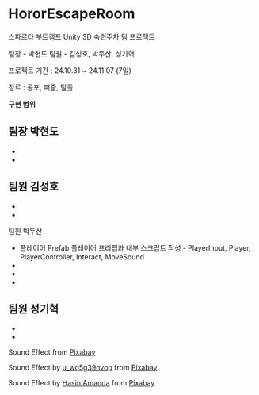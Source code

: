 # HororEscapeRoom

스파르타 부트캠프 Unity 3D 숙련주차 팀 프로젝트

팀장 - 박현도
팀원 - 김성호, 박두산, 성기혁

프로젝트 기간 : 24.10.31 ~ 24.11.07 (7일)

장르 : 공포, 퍼즐, 탈출

**구현 범위**

팀장 박현도
-
-
-

팀원 김성호
-
-
-

팀원 박두산
- 플레이어 Prefab
  플레이어 프리팹과 내부 스크립트 작성 - PlayerInput, Player, PlayerController, Interact, MoveSound
-
-
-

팀원 성기혁
-
-
-



























 
Sound Effect from <a href="https://pixabay.com/?utm_source=link-attribution&utm_medium=referral&utm_campaign=music&utm_content=47561">Pixabay</a>

Sound Effect by <a href="https://pixabay.com/users/u_wq5g39nvop-29650515/?utm_source=link-attribution&utm_medium=referral&utm_campaign=music&utm_content=252488">u_wq5g39nvop</a> from <a href="https://pixabay.com/sound-effects//?utm_source=link-attribution&utm_medium=referral&utm_campaign=music&utm_content=252488">Pixabay</a>

Sound Effect by <a href="https://pixabay.com/users/hasin2004-46173687/?utm_source=link-attribution&utm_medium=referral&utm_campaign=music&utm_content=247415">Hasin Amanda</a> from <a href="https://pixabay.com/sound-effects//?utm_source=link-attribution&utm_medium=referral&utm_campaign=music&utm_content=247415">Pixabay</a>
